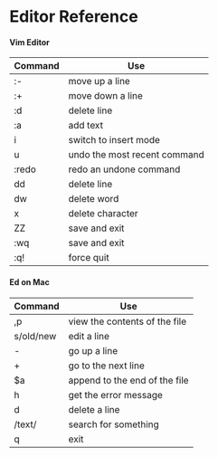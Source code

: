 # Editor Reference

#### Vim Editor  
| Command | Use                           |
| ------- | ----------------------------- |
| :-      | move up a line                |
| :+      | move down a line              |
| :d      | delete line                   |
| :a      | add text                      |
| i       | switch to insert mode         |
| u       | undo the most recent command  |
| :redo   | redo an undone command        |
| dd      | delete line                   |
| dw      | delete word                   |
| x       | delete character              |
| ZZ      | save and exit                 |
| :wq     | save and exit                 |
| :q!     | force quit                    |


#### Ed on Mac  
| Command   | Use                           |
| --------- | ----------------------------- |
| ,p        | view the contents of the file |
| s/old/new | edit a line                   |
| -         | go up a line                  |
| +         | go to the next line           |
| $a        | append to the end of the file |
| h         | get the error message         |
| d         | delete a line                 |
| /text/    | search for something          |
|q          | exit                          |